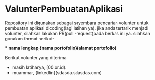 # ValunterPembuatanAplikasi
Repository ini digunakan sebagai sayembara pencarian volunter untuk pembuatan aplikasi dicoding(lagi latihan ya). jika anda tertarik menjadi volunter, silahkan lakukan PR(pull -request)pada berkas ini ya. silahkan gunakan format berikut:

**\* nama lengkap,{nama portofolio}(alamat portofolio)**

Berikut volunter yang diterima

* masih latihanya, [00.or.id).
* muammar, {linkedlin}(sdasda.sdasdas.com)
